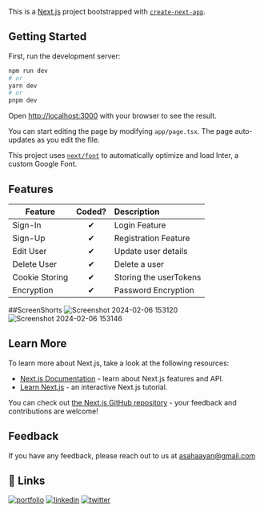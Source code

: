 This is a [Next.js](https://nextjs.org/) project bootstrapped with [`create-next-app`](https://github.com/vercel/next.js/tree/canary/packages/create-next-app).

## Getting Started

First, run the development server:

```bash
npm run dev
# or
yarn dev
# or
pnpm dev
```

Open [http://localhost:3000](http://localhost:3000) with your browser to see the result.

You can start editing the page by modifying `app/page.tsx`. The page auto-updates as you edit the file.

This project uses [`next/font`](https://nextjs.org/docs/basic-features/font-optimization) to automatically optimize and load Inter, a custom Google Font.

## Features


| Feature  |  Coded?       | Description  |
|----------|:-------------:|:-------------|
| Sign-In | &#10004; | Login Feature |
| Sign-Up | &#10004; | Registration Feature |
| Edit User | &#10004; | Update user details |
| Delete User | &#10004; | Delete a user |
| Cookie Storing | &#10004; | Storing the userTokens |
| Encryption | &#10004; | Password Encryption |


##ScreenShorts
![Screenshot 2024-02-06 153120](https://github.com/MEARZIM/CRUD-LOGIN-SYSTEM/assets/89741434/2a1966a8-af62-42e5-9aba-e4c9e59ff6ae)
![Screenshot 2024-02-06 153146](https://github.com/MEARZIM/CRUD-LOGIN-SYSTEM/assets/89741434/c2442880-71d4-42fa-a61d-c2f9ce35fa8a)


## Learn More

To learn more about Next.js, take a look at the following resources:

- [Next.js Documentation](https://nextjs.org/docs) - learn about Next.js features and API.
- [Learn Next.js](https://nextjs.org/learn) - an interactive Next.js tutorial.

You can check out [the Next.js GitHub repository](https://github.com/vercel/next.js/) - your feedback and contributions are welcome!

## Feedback

If you have any feedback, please reach out to us at asahaayan@gmail.com

## 🔗 Links
[![portfolio](https://img.shields.io/badge/my_portfolio-000?style=for-the-badge&logo=ko-fi&logoColor=white)](https://katherineoelsner.com/)
[![linkedin](https://img.shields.io/badge/linkedin-0A66C2?style=for-the-badge&logo=linkedin&logoColor=white)](https://www.linkedin.com/)
[![twitter](https://img.shields.io/badge/twitter-1DA1F2?style=for-the-badge&logo=twitter&logoColor=white)](https://twitter.com/)



